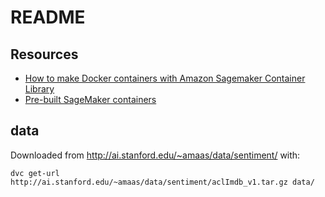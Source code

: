 # README

## Resources

* [How to make Docker containers with Amazon Sagemaker Container Library](https://docs.aws.amazon.com/sagemaker/latest/dg/amazon-sagemaker-containers.html)
* [Pre-built SageMaker containers](https://github.com/aws/deep-learning-containers)


## data

Downloaded from http://ai.stanford.edu/~amaas/data/sentiment/ with:

```
dvc get-url http://ai.stanford.edu/~amaas/data/sentiment/aclImdb_v1.tar.gz data/
```
